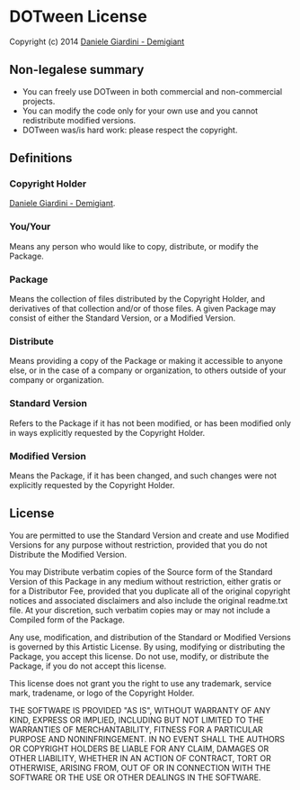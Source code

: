 # DOTween License
Copyright (c) 2014 [Daniele Giardini - Demigiant](http://www.demigiant.com/about.php)

## Non-legalese summary
- You can freely use DOTween in both commercial and non-commercial projects.
- You can modify the code only for your own use and you cannot redistribute modified versions.
- DOTween was/is hard work: please respect the copyright.

## Definitions
### Copyright Holder
[Daniele Giardini - Demigiant](http://www.demigiant.com/about.php).

### You/Your
Means any person who would like to copy, distribute, or modify the Package.

### Package
Means the collection of files distributed by the Copyright Holder, and derivatives of that collection and/or of those files. A given Package may consist of either the Standard Version, or a Modified Version.

### Distribute
Means providing a copy of the Package or making it accessible to anyone else, or in the case of a company or organization, to others outside of your company or organization.

### Standard Version
Refers to the Package if it has not been modified, or has been modified only in ways explicitly requested by the Copyright Holder.

### Modified Version
Means the Package, if it has been changed, and such changes were not explicitly requested by the Copyright Holder.

## License
You are permitted to use the Standard Version and create and use Modified Versions for any purpose without restriction, provided that you do not Distribute the Modified Version.

You may Distribute verbatim copies of the Source form of the Standard Version of this Package in any medium without restriction, either gratis or for a Distributor Fee, provided that you duplicate all of the original copyright notices and associated disclaimers and also include the original readme.txt file. At your discretion, such verbatim copies may or may not include a Compiled form of the Package.

Any use, modification, and distribution of the Standard or Modified Versions is governed by this Artistic License. By using, modifying or distributing the Package, you accept this license. Do not use, modify, or distribute the Package, if you do not accept this license.

This license does not grant you the right to use any trademark, service mark, tradename, or logo of the Copyright Holder.

THE SOFTWARE IS PROVIDED "AS IS", WITHOUT WARRANTY OF ANY KIND, EXPRESS OR IMPLIED, INCLUDING BUT NOT LIMITED TO THE WARRANTIES OF MERCHANTABILITY, FITNESS FOR A PARTICULAR PURPOSE AND NONINFRINGEMENT. IN NO EVENT SHALL THE AUTHORS OR COPYRIGHT HOLDERS BE LIABLE FOR ANY CLAIM, DAMAGES OR OTHER LIABILITY, WHETHER IN AN ACTION OF CONTRACT, TORT OR OTHERWISE, ARISING FROM, OUT OF OR IN CONNECTION WITH THE SOFTWARE OR THE USE OR OTHER DEALINGS IN THE SOFTWARE.